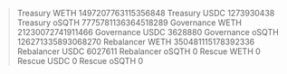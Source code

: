> Treasury WETH 1497207763115356848
> Treasury USDC 1273930438
> Treasury oSQTH 7775781136364518289
> Governance WETH 21230072741911466
> Governance USDC 3628880
> Governance oSQTH 126271335893068270
> Rebalancer WETH 350481115178392336
> Rebalancer USDC 6027611
> Rebalancer oSQTH 0
> Rescue WETH 0
> Rescue USDC 0
> Rescue oSQTH 0
